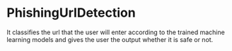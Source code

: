 # PhishingUrlDetection
It classifies the url that the user will enter according to the trained machine learning models and gives the user the output whether it is safe or not.

